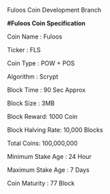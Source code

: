 Fuloos Coin Development Branch

<b>#Fuloos Coin Specification</b>

Coin Name : Fuloos

Ticker : FLS

Coin Type : POW  + POS 

Algorithm : Scrypt

Block Time : 90 Sec Approx

Block Size : 3MB 

Block Reward: 1000 Coin

Block Halving Rate: 10,000 Blocks 
 
Total Coins: 100,000,000

Minimum Stake Age : 24 Hour

Maximum Stake Age : 7 Days 

Coin Maturity : 77 Block
